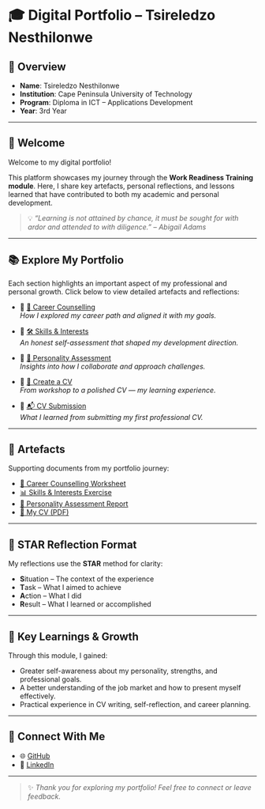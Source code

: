 # 🎓 Digital Portfolio – Tsireledzo Nesthilonwe

## 📌 Overview
- **Name**: Tsireledzo Nesthilonwe  
- **Institution**: Cape Peninsula University of Technology  
- **Program**: Diploma in ICT – Applications Development  
- **Year**: 3rd Year  

---

## 👋 Welcome

Welcome to my digital portfolio!

This platform showcases my journey through the **Work Readiness Training module**. Here, I share key artefacts, personal reflections, and lessons learned that have contributed to both my academic and personal development.

> 💡 *“Learning is not attained by chance, it must be sought for with ardor and attended to with diligence.” – Abigail Adams*

---

## 📚 Explore My Portfolio

Each section highlights an important aspect of my professional and personal growth. Click below to view detailed artefacts and reflections:

- 🔹 [💼 Career Counselling](./career-counselling/README.md)  
  *How I explored my career path and aligned it with my goals.*

- 🔹 [🛠️ Skills & Interests](./skills-interests/README.md)  
  *An honest self-assessment that shaped my development direction.*

- 🔹 [🧠 Personality Assessment](./personality-assessment/README.md)  
  *Insights into how I collaborate and approach challenges.*

- 🔹 [📝 Create a CV](./cv/README.md)  
  *From workshop to a polished CV — my learning experience.*

- 🔹 [📬 CV Submission](./cv-submission/README.md)  
  *What I learned from submitting my first professional CV.*

---

## 📎 Artefacts

Supporting documents from my portfolio journey:

- [📄 Career Counselling Worksheet](./artefacts/career-counselling.pdf)  
- [📊 Skills & Interests Exercise](./artefacts/skills-interests.pdf)  
- [🧾 Personality Assessment Report](./artefacts/personality-assessment.pdf)  
- [🧾 My CV (PDF)](./artefacts/cv.pdf)  

---

## 🧭 STAR Reflection Format

My reflections use the **STAR** method for clarity:

- **S**ituation – The context of the experience  
- **T**ask – What I aimed to achieve  
- **A**ction – What I did  
- **R**esult – What I learned or accomplished

---

## 🌱 Key Learnings & Growth

Through this module, I gained:

- Greater self-awareness about my personality, strengths, and professional goals.
- A better understanding of the job market and how to present myself effectively.
- Practical experience in CV writing, self-reflection, and career planning.

---

## 🔗 Connect With Me

- 🌐 [GitHub](https://github.com/tsireledzonetshilonwe)  
- 💼 [LinkedIn](https://www.linkedin.com/in/tsireledzo-netshilonwe-38a1162b9/)  

---

> ✨ *Thank you for exploring my portfolio! Feel free to connect or leave feedback.*

